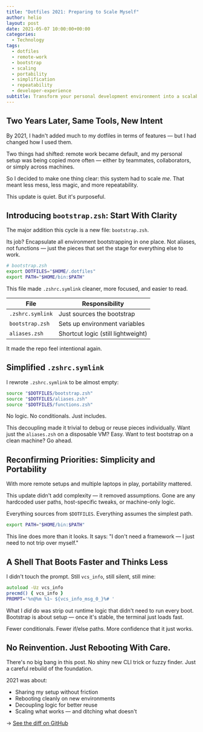 ```yaml
---
title: "Dotfiles 2021: Preparing to Scale Myself"
author: helio
layout: post
date: 2021-05-07 10:00:00+00:00
categories:
  - Technology
tags:
  - dotfiles
  - remote-work
  - bootstrap
  - scaling
  - portability
  - simplification
  - repeatability
  - developer-experience
subtitle: Transform your personal development environment into a scalable, portable system—with bootstrap clarity, simplified structure, and zero-friction sharing
---
```


## Two Years Later, Same Tools, New Intent

By 2021, I hadn't added much to my dotfiles in terms of features — but I had changed how I used them.

Two things had shifted: remote work became default, and my personal setup was being copied more often — either by teammates, collaborators, or simply across machines.

So I decided to make one thing clear: this system had to scale _me_. That meant less mess, less magic, and more repeatability.

This update is quiet. But it's purposeful.

## Introducing `bootstrap.zsh`: Start With Clarity

The major addition this cycle is a new file: `bootstrap.zsh`.

Its job? Encapsulate all environment bootstrapping in one place. Not aliases, not functions — just the pieces that set the stage for everything else to work.

```zsh
# bootstrap.zsh
export DOTFILES="$HOME/.dotfiles"
export PATH="$HOME/bin:$PATH"
```

This file made `.zshrc.symlink` cleaner, more focused, and easier to read.

| File             | Responsibility                     |
| ---------------- | ---------------------------------- |
| `.zshrc.symlink` | Just sources the bootstrap         |
| `bootstrap.zsh`  | Sets up environment variables      |
| `aliases.zsh`    | Shortcut logic (still lightweight) |

It made the repo feel intentional again.

## Simplified `.zshrc.symlink`

I rewrote `.zshrc.symlink` to be almost empty:

```zsh
source "$DOTFILES/bootstrap.zsh"
source "$DOTFILES/aliases.zsh"
source "$DOTFILES/functions.zsh"
```

No logic. No conditionals. Just includes.

This decoupling made it trivial to debug or reuse pieces individually.
Want just the `aliases.zsh` on a disposable VM? Easy. Want to test bootstrap on a clean machine? Go ahead.

## Reconfirming Priorities: Simplicity and Portability

With more remote setups and multiple laptops in play, portability mattered.

This update didn't add complexity — it removed assumptions. Gone are any hardcoded user paths, host-specific tweaks, or machine-only logic.

Everything sources from `$DOTFILES`. Everything assumes the simplest path.

```zsh
export PATH="$HOME/bin:$PATH"
```

This line does more than it looks. It says: "I don't need a framework — I just need to not trip over myself."

## A Shell That Boots Faster and Thinks Less

I didn't touch the prompt. Still `vcs_info`, still silent, still mine:

```zsh
autoload -Uz vcs_info
precmd() { vcs_info }
PROMPT='%n@%m %1~ ${vcs_info_msg_0_}%# '
```

What I _did_ do was strip out runtime logic that didn't need to run every boot. Bootstrap is about setup — once it's stable, the terminal just loads fast.

Fewer conditionals. Fewer if/else paths. More confidence that it just works.

## No Reinvention. Just Rebooting With Care.

There's no big bang in this post. No shiny new CLI trick or fuzzy finder. Just a careful rebuild of the foundation.

2021 was about:

- Sharing my setup without friction
- Rebooting cleanly on new environments
- Decoupling logic for better reuse
- Scaling what works — and ditching what doesn't

→ [See the diff on GitHub](https://github.com/helmedeiros/dotfiles/compare/f496fe8a1ab4a7a040e825f3b34c7d2d17dcb324...2f3256ec7595f125e946958c6820305fb939943b)
